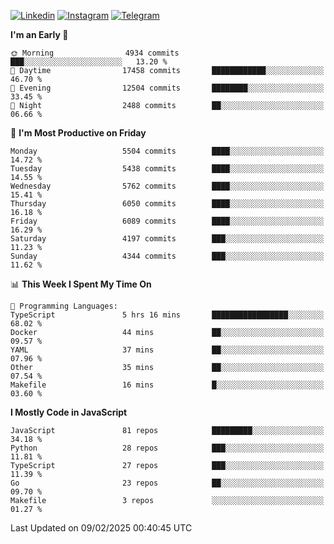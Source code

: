 [![Linkedin](https://img.shields.io/badge/-Archie-blue?style=flat-square&labelColor=gray&logo=Linkedin&logoColor=white&link=https://www.linkedin.com/in/archisdi)](https://www.linkedin.com/in/archisdi)
[![Instagram](https://img.shields.io/badge/-@archisdi-orange?style=flat-square&labelColor=gray&logo=Instagram&logoColor=white&link=https://www.instagram.com/archisdi)](https://www.instagram.com/archisdi)
[![Telegram](https://img.shields.io/badge/-aai-informational?style=flat-square&labelColor=gray&logo=telegram&logoColor=white&link=https://t.me/archisdi)](https://t.me/archisdi)

<!--START_SECTION:waka-->
**I'm an Early 🐤** 

```text
🌞 Morning                4934 commits        ███░░░░░░░░░░░░░░░░░░░░░░   13.20 % 
🌆 Daytime                17458 commits       ████████████░░░░░░░░░░░░░   46.70 % 
🌃 Evening                12504 commits       ████████░░░░░░░░░░░░░░░░░   33.45 % 
🌙 Night                  2488 commits        ██░░░░░░░░░░░░░░░░░░░░░░░   06.66 % 
```
📅 **I'm Most Productive on Friday** 

```text
Monday                   5504 commits        ████░░░░░░░░░░░░░░░░░░░░░   14.72 % 
Tuesday                  5438 commits        ████░░░░░░░░░░░░░░░░░░░░░   14.55 % 
Wednesday                5762 commits        ████░░░░░░░░░░░░░░░░░░░░░   15.41 % 
Thursday                 6050 commits        ████░░░░░░░░░░░░░░░░░░░░░   16.18 % 
Friday                   6089 commits        ████░░░░░░░░░░░░░░░░░░░░░   16.29 % 
Saturday                 4197 commits        ███░░░░░░░░░░░░░░░░░░░░░░   11.23 % 
Sunday                   4344 commits        ███░░░░░░░░░░░░░░░░░░░░░░   11.62 % 
```


📊 **This Week I Spent My Time On** 

```text
💬 Programming Languages: 
TypeScript               5 hrs 16 mins       █████████████████░░░░░░░░   68.02 % 
Docker                   44 mins             ██░░░░░░░░░░░░░░░░░░░░░░░   09.57 % 
YAML                     37 mins             ██░░░░░░░░░░░░░░░░░░░░░░░   07.96 % 
Other                    35 mins             ██░░░░░░░░░░░░░░░░░░░░░░░   07.54 % 
Makefile                 16 mins             █░░░░░░░░░░░░░░░░░░░░░░░░   03.60 % 
```

**I Mostly Code in JavaScript** 

```text
JavaScript               81 repos            █████████░░░░░░░░░░░░░░░░   34.18 % 
Python                   28 repos            ███░░░░░░░░░░░░░░░░░░░░░░   11.81 % 
TypeScript               27 repos            ███░░░░░░░░░░░░░░░░░░░░░░   11.39 % 
Go                       23 repos            ██░░░░░░░░░░░░░░░░░░░░░░░   09.70 % 
Makefile                 3 repos             ░░░░░░░░░░░░░░░░░░░░░░░░░   01.27 % 
```




 Last Updated on 09/02/2025 00:40:45 UTC
<!--END_SECTION:waka-->